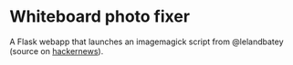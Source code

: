 # Whiteboard photo fixer

A Flask webapp that launches an imagemagick script from @lelandbatey (source
on [hackernews](https://news.ycombinator.com/item?id=7519093)).
